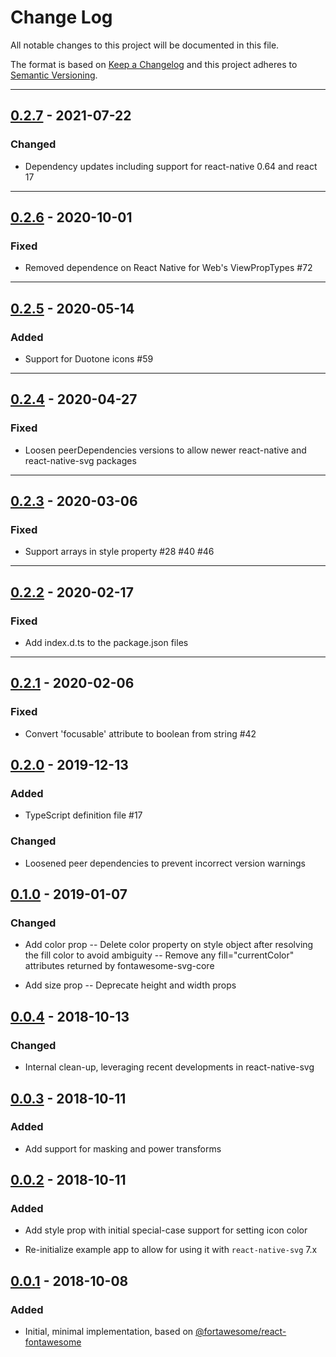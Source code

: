 # Change Log

All notable changes to this project will be documented in this file.

The format is based on [Keep a Changelog](http://keepachangelog.com/) and this project adheres to [Semantic Versioning](http://semver.org/).

---

## [0.2.7](https://github.com/FortAwesome/react-native-fontawesome/releases/tag/0.2.7) - 2021-07-22

### Changed

- Dependency updates including support for react-native 0.64 and react 17

---

## [0.2.6](https://github.com/FortAwesome/react-native-fontawesome/releases/tag/0.2.6) - 2020-10-01

### Fixed

- Removed dependence on React Native for Web's ViewPropTypes #72

---

## [0.2.5](https://github.com/FortAwesome/react-native-fontawesome/releases/tag/0.2.5) - 2020-05-14

### Added

- Support for Duotone icons #59

---

## [0.2.4](https://github.com/FortAwesome/react-native-fontawesome/releases/tag/0.2.4) - 2020-04-27

### Fixed

- Loosen peerDependencies versions to allow newer react-native and react-native-svg packages

---

## [0.2.3](https://github.com/FortAwesome/react-native-fontawesome/releases/tag/0.2.3) - 2020-03-06

### Fixed

- Support arrays in style property #28 #40 #46

---

## [0.2.2](https://github.com/FortAwesome/react-native-fontawesome/releases/tag/0.2.2) - 2020-02-17

### Fixed

- Add index.d.ts to the package.json files

---

## [0.2.1](https://github.com/FortAwesome/react-native-fontawesome/releases/tag/0.2.1) - 2020-02-06

### Fixed

- Convert 'focusable' attribute to boolean from string #42

## [0.2.0](https://github.com/FortAwesome/react-native-fontawesome/releases/tag/0.2.0) - 2019-12-13

### Added

- TypeScript definition file #17

### Changed

- Loosened peer dependencies to prevent incorrect version warnings

## [0.1.0](https://github.com/FortAwesome/react-native-fontawesome/releases/tag/0.1.0) - 2019-01-07

### Changed

- Add color prop
  -- Delete color property on style object after resolving the fill color to avoid ambiguity
  -- Remove any fill="currentColor" attributes returned by fontawesome-svg-core

- Add size prop
  -- Deprecate height and width props

## [0.0.4](https://github.com/FortAwesome/react-native-fontawesome/releases/tag/0.0.4) - 2018-10-13

### Changed

- Internal clean-up, leveraging recent developments in react-native-svg

## [0.0.3](https://github.com/FortAwesome/react-native-fontawesome/releases/tag/0.0.3) - 2018-10-11

### Added

- Add support for masking and power transforms

## [0.0.2](https://github.com/FortAwesome/react-native-fontawesome/releases/tag/0.0.2) - 2018-10-11

### Added

- Add style prop with initial special-case support for setting icon color

- Re-initialize example app to allow for using it with `react-native-svg` 7.x

## [0.0.1](https://github.com/FortAwesome/react-native-fontawesome/releases/tag/0.0.1) - 2018-10-08

### Added

- Initial, minimal implementation, based on [@fortawesome/react-fontawesome](https://github.com/FortAwesome/react-fontawesome/)
